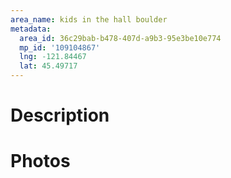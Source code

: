 ```yaml
---
area_name: kids in the hall boulder
metadata:
  area_id: 36c29bab-b478-407d-a9b3-95e3be10e774
  mp_id: '109104867'
  lng: -121.84467
  lat: 45.49717
---
```

# Description

# Photos

